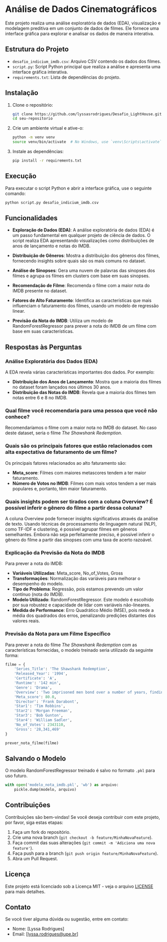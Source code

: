 # Análise de Dados Cinematográficos

Este projeto realiza uma análise exploratória de dados (EDA), visualização e modelagem preditiva em um conjunto de dados de filmes. Ele fornece uma interface gráfica para explorar e analisar os dados de maneira interativa.

## Estrutura do Projeto

- `desafio_indicium_imdb.csv`: Arquivo CSV contendo os dados dos filmes.
- `script.py`: Script Python principal que realiza a análise e apresenta uma interface gráfica interativa.
- `requirements.txt`: Lista de dependências do projeto.

## Instalação

1. Clone o repositório:
    ```bash
    git clone https://github.com/lyssasrodrigues/Desafio_LightHouse.git
    cd seu-repositorio
    ```

2. Crie um ambiente virtual e ative-o:
    ```bash
    python -m venv venv
    source venv/bin/activate  # No Windows, use `venv\Scripts\activate`
    ```

3. Instale as dependências:
    ```bash
    pip install -r requirements.txt
    ```

## Execução

Para executar o script Python e abrir a interface gráfica, use o seguinte comando:
```bash
python script.py desafio_indicium_imdb.csv
```

## Funcionalidades

- **Exploração de Dados (EDA)**: A análise exploratória de dados (EDA) é um passo fundamental em qualquer projeto de ciência de dados. O script realiza EDA apresentando visualizações como distribuições de anos de lançamento e notas do IMDB.
  
- **Distribuição de Gêneros**: Mostra a distribuição dos gêneros dos filmes, fornecendo insights sobre quais são os mais comuns no dataset.
  
- **Análise de Sinopses**: Gera uma nuvem de palavras das sinopses dos filmes e agrupa os filmes em clusters com base em suas sinopses.
  
- **Recomendação de Filme**: Recomenda o filme com a maior nota do IMDB presente no dataset.
  
- **Fatores de Alto Faturamento**: Identifica as características que mais influenciam o faturamento dos filmes, usando um modelo de regressão linear.
  
- **Previsão da Nota do IMDB**: Utiliza um modelo de RandomForestRegressor para prever a nota do IMDB de um filme com base em suas características.

## Respostas às Perguntas

### Análise Exploratória dos Dados (EDA)

A EDA revela várias características importantes dos dados. Por exemplo:
- **Distribuição dos Anos de Lançamento**: Mostra que a maioria dos filmes no dataset foram lançados nos últimos 30 anos.
- **Distribuição das Notas do IMDB**: Revela que a maioria dos filmes tem notas entre 6 e 8 no IMDB.

### Qual filme você recomendaria para uma pessoa que você não conhece?

Recomendaríamos o filme com a maior nota no IMDB do dataset. No caso deste dataset, seria o filme *The Shawshank Redemption*.

### Quais são os principais fatores que estão relacionados com alta expectativa de faturamento de um filme?

Os principais fatores relacionados ao alto faturamento são:
- **Meta_score**: Filmes com maiores metascores tendem a ter maior faturamento.
- **Número de Votos no IMDB**: Filmes com mais votos tendem a ser mais populares e, portanto, têm maior faturamento.

### Quais insights podem ser tirados com a coluna Overview? É possível inferir o gênero do filme a partir dessa coluna?

A coluna Overview pode fornecer insights significativos através da análise de texto. Usando técnicas de processamento de linguagem natural (NLP), como TF-IDF e clustering, é possível agrupar filmes em gêneros semelhantes. 
Embora não seja perfeitamente preciso, é possível inferir o gênero do filme a partir das sinopses com uma taxa de acerto razoável.

### Explicação da Previsão da Nota do IMDB

Para prever a nota do IMDB:
- **Variáveis Utilizadas**: Meta_score, No_of_Votes, Gross
- **Transformações**: Normalização das variáveis para melhorar o desempenho do modelo.
- **Tipo de Problema**: Regressão, pois estamos prevendo um valor contínuo (nota do IMDB).
- **Modelo Utilizado**: RandomForestRegressor. Este modelo é escolhido por sua robustez e capacidade de lidar com variáveis não-lineares.
- **Medida de Performance**: Erro Quadrático Médio (MSE), pois mede a média dos quadrados dos erros, penalizando predições distantes dos valores reais.

### Previsão da Nota para um Filme Específico

Para prever a nota do filme *The Shawshank Redemption* com as características fornecidas, o modelo treinado seria utilizado da seguinte forma:
```python
filme = {
    'Series_Title': 'The Shawshank Redemption',
    'Released_Year': '1994',
    'Certificate': 'A',
    'Runtime': '142 min',
    'Genre': 'Drama',
    'Overview': 'Two imprisoned men bond over a number of years, finding solace and eventual redemption through acts of common decency.',
    'Meta_score': 80.0,
    'Director': 'Frank Darabont',
    'Star1': 'Tim Robbins',
    'Star2': 'Morgan Freeman',
    'Star3': 'Bob Gunton',
    'Star4': 'William Sadler',
    'No_of_Votes': 2343110,
    'Gross': '28,341,469'
}

prever_nota_filme(filme)
```

## Salvando o Modelo

O modelo RandomForestRegressor treinado é salvo no formato `.pkl` para uso futuro.
```python
with open('modelo_nota_imdb.pkl', 'wb') as arquivo:
    pickle.dump(modelo, arquivo)
```

## Contribuições

Contribuições são bem-vindas! Se você deseja contribuir com este projeto, por favor, siga estas etapas:
1. Faça um fork do repositório.
2. Crie uma nova branch (`git checkout -b feature/MinhaNovaFeature`).
3. Faça commit das suas alterações (`git commit -m 'Adiciona uma nova feature'`).
4. Faça push para a branch (`git push origin feature/MinhaNovaFeature`).
5. Abra um Pull Request.

## Licença

Este projeto está licenciado sob a Licença MIT - veja o arquivo [LICENSE](LICENSE) para mais detalhes.

## Contato

Se você tiver alguma dúvida ou sugestão, entre em contato:
- Nome: [Lyssa Rodrigues]
- Email: [lyssa.rodrigues@upe.br]
